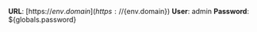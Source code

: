 **URL**: [https://${env.domain}](https://${env.domain})
**User**: admin
**Password**: ${globals.password}
